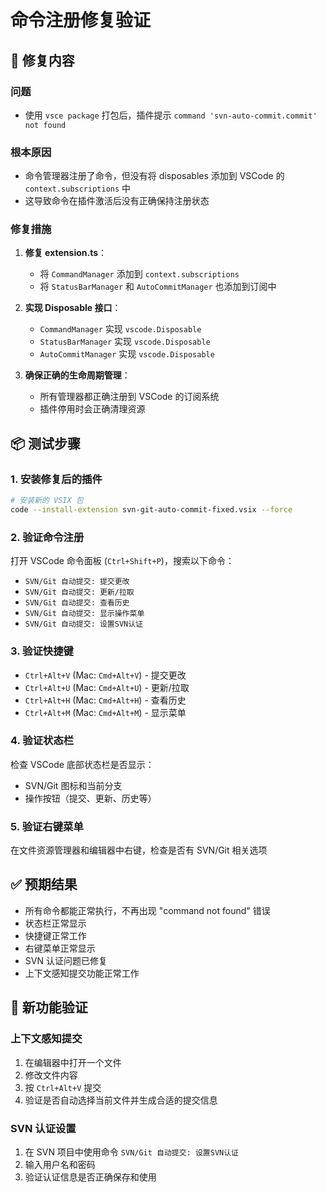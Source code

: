 # 命令注册修复验证

## 🔧 修复内容

### 问题
- 使用 `vsce package` 打包后，插件提示 `command 'svn-auto-commit.commit' not found`

### 根本原因
- 命令管理器注册了命令，但没有将 disposables 添加到 VSCode 的 `context.subscriptions` 中
- 这导致命令在插件激活后没有正确保持注册状态

### 修复措施

1. **修复 extension.ts**：
   - 将 `CommandManager` 添加到 `context.subscriptions`
   - 将 `StatusBarManager` 和 `AutoCommitManager` 也添加到订阅中

2. **实现 Disposable 接口**：
   - `CommandManager` 实现 `vscode.Disposable`
   - `StatusBarManager` 实现 `vscode.Disposable`  
   - `AutoCommitManager` 实现 `vscode.Disposable`

3. **确保正确的生命周期管理**：
   - 所有管理器都正确注册到 VSCode 的订阅系统
   - 插件停用时会正确清理资源

## 📦 测试步骤

### 1. 安装修复后的插件
```bash
# 安装新的 VSIX 包
code --install-extension svn-git-auto-commit-fixed.vsix --force
```

### 2. 验证命令注册
打开 VSCode 命令面板 (`Ctrl+Shift+P`)，搜索以下命令：
- `SVN/Git 自动提交: 提交更改`
- `SVN/Git 自动提交: 更新/拉取`
- `SVN/Git 自动提交: 查看历史`
- `SVN/Git 自动提交: 显示操作菜单`
- `SVN/Git 自动提交: 设置SVN认证`

### 3. 验证快捷键
- `Ctrl+Alt+V` (Mac: `Cmd+Alt+V`) - 提交更改
- `Ctrl+Alt+U` (Mac: `Cmd+Alt+U`) - 更新/拉取
- `Ctrl+Alt+H` (Mac: `Cmd+Alt+H`) - 查看历史
- `Ctrl+Alt+M` (Mac: `Cmd+Alt+M`) - 显示菜单

### 4. 验证状态栏
检查 VSCode 底部状态栏是否显示：
- SVN/Git 图标和当前分支
- 操作按钮（提交、更新、历史等）

### 5. 验证右键菜单
在文件资源管理器和编辑器中右键，检查是否有 SVN/Git 相关选项

## ✅ 预期结果

- 所有命令都能正常执行，不再出现 "command not found" 错误
- 状态栏正常显示
- 快捷键正常工作
- 右键菜单正常显示
- SVN 认证问题已修复
- 上下文感知提交功能正常工作

## 🚀 新功能验证

### 上下文感知提交
1. 在编辑器中打开一个文件
2. 修改文件内容
3. 按 `Ctrl+Alt+V` 提交
4. 验证是否自动选择当前文件并生成合适的提交信息

### SVN 认证设置
1. 在 SVN 项目中使用命令 `SVN/Git 自动提交: 设置SVN认证`
2. 输入用户名和密码
3. 验证认证信息是否正确保存和使用